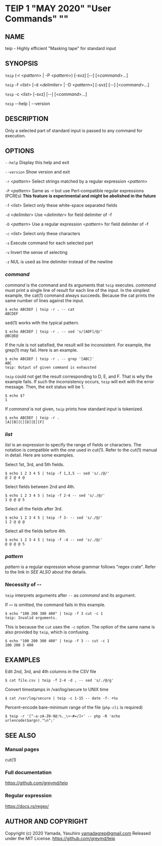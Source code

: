 <!--
Use md2man (https://github.com/sunaku/md2man) to generate the man file like this.
$ md2man-roff man.md > teip.1
-->
TEIP 1 "MAY 2020" "User Commands" ""
=======================================

NAME
----

teip - Highly efficient "Masking tape" for standard input

SYNOPSIS
--------

`teip` (-r <*pattern*> | -P <*pattern*>) [-svz] [--] [<*command*>...]

`teip` -f <*list*> [-d <*delimiter*> | -D <*pattern*>] [-svz] [--] [<*command*>...]

`teip` -c <*list*> [-svz] [--] [<*command*>...]

`teip` --help | --version

DESCRIPTION
-----------
Only a selected part of standard input is passed to any command for execution.

OPTIONS
-------
`--help`
  Display this help and exit

`--version`
  Show version and exit

`-r` <*pattern*>
  Select strings matched by a regular expression <*pattern*>

`-P` <*pattern*>
  Same as -r but use Perl-compatible regular expressions (PCREs)
  **This feature is experimental and might be abolished in the future**

`-f` <*list*>
  Select only these white-space separated fields

`-d` <*delimiter*>
  Use <*delimiter*> for field delimiter of -f

`-D` <*pattern*>
  Use a regular expression <*pattern*> for field delimiter of -f

`-c` <*list*>
  Select only these characters

`-s`
  Execute command for each selected part

`-v`
  Invert the sense of selecting

`-z`
  NUL is used as line delimiter instead of the newline

### *command*

*command* is the command and its arguments that `teip` executes.
*command* must print a single line of result for each line of the input.
In the simplest example, the cat(1) command always succeeds.
Because the cat prints the same number of lines against the input.

```
$ echo ABCDEF | teip -r . -- cat
ABCDEF
```

sed(1) works with the typical pattern.

```
$ echo ABCDEF | teip -r . -- sed 's/[ADF]/@/'
@BC@E@
```

If the rule is not satisfied, the result will be inconsistent.
For example, the grep(1) may fail. Here is an example.

```
$ echo ABCDEF | teip -r . -- grep '[ABC]'
ABC
teip: Output of given command is exhausted
```

`teip` could not get the result corresponding to D, E, and F. That is why the example fails.
If such the inconsistency occurs, `teip` will exit with the error message. Then, the exit status will be 1.

```
$ echo $?
1
```

If *command* is not given, `teip` prints how standard input is tokenized.

```
$ echo ABCDEF | teip -r .
[A][B][C][D][E][F]
```

### *list*

*list* is an expression to specify the range of fields or characters.
The notation is compatible with the one used in cut(1). Refer to the cut(1) manual in detail.
Here are some examples.

Select 1st, 3rd, and 5th fields.

```
$ echo 1 2 3 4 5 | teip -f 1,3,5 -- sed 's/./@/'
@ 2 @ 4 @
```

Select fields between 2nd and 4th.

```
$ echo 1 2 3 4 5 | teip -f 2-4 -- sed 's/./@/'
1 @ @ @ 5
```

Select all the fields after 3rd.

```
$ echo 1 2 3 4 5 | teip -f 3- -- sed 's/./@/'
1 2 @ @ @
```

Select all the fields before 4th.

```
$ echo 1 2 3 4 5 | teip -f -4 -- sed 's/./@/'
@ @ @ @ 5
```

### *pattern*

*pattern* is a regular expression whose grammar follows "regex crate".
Refer to the link in *SEE ALSO* about the details.

### Necessity of **--**

`teip` interprets arguments after `--` as *command* and its argument.

If **--** is omitted, the command fails in this example.

```
$ echo "100 200 300 400" | teip -f 3 cut -c 1
teip: Invalid arguments.
```

This is because the `cut` uses the `-c` option. The option of the same name is also provided by `teip`, which is confusing.

```
$ echo "100 200 300 400" | teip -f 3 -- cut -c 1
100 200 3 400
```

EXAMPLES
-------

Edit 2nd, 3rd, and 4th columns in the CSV file

```
$ cat file.csv | teip -f 2-4 -d , -- sed 's/./@/g'
```

Convert timestamps in /var/log/secure to UNIX time

```
$ cat /var/log/secure | teip -c 1-15 -- date -f- +%s
```

Percent-encode bare-minimum range of the file (`php-cli` is required)

```
$ teip -r '[^-a-zA-Z0-9@:%._\+~#=/]+' -- php -R 'echo urlencode($argn)."\n";'
```

SEE ALSO
--------

### Manual pages
cut(1)

### Full documentation
<https://github.com/greymd/teip>

### Regular expression
https://docs.rs/regex/

AUTHOR AND COPYRIGHT
------

Copyright (c) 2020 Yamada, Yasuhiro <yamadagrep@gmail.com> Released under the MIT License.
https://github.com/greymd/teip
